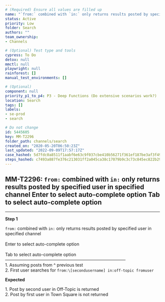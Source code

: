```yaml
---
# (Required) Ensure all values are filled up
name: "`from:` combined with `in:` only returns results posted by specified user in specified channel  Enter to select auto-complete option  Tab to select auto-complete option"
status: Active
priority: Low
folder: Search
authors: ""
team_ownership: 
- Channels

# (Optional) Test type and tools
cypress: To Do
detox: null
mmctl: null
playwright: null
rainforest: []
manual_test_environments: []

# (Optional)
component: null
priority_p1_to_p4: P3 - Deep Functions (Do extensive scenarios work?)
location: Search
tags: []
labels: 
- se-prod
- search

# Do not change
id: 5445605
key: MM-T2296
folder_path: channels/search
created_on: "2020-05-20T06:50:23Z"
last_updated: "2022-09-09T17:57:17Z"
case_hashed: 5d7fdc0a8511f1aabf6e63c9f037cbe410b56271f361ef187be3af3f49f240ca96b1a3bb45fb42f45c42e482ea619f3b
steps_hashed: c7493a887fe376c213031ff2a045ca38c17079b9c3c73c845ec822b29943ebb07b46af74f1f98e13b489fa8c804e8cb9
---
```


## MM-T2296: `from:` combined with `in:` only returns results posted by specified user in specified channel Enter to select auto-complete option Tab to select auto-complete option

---

**Step 1**

`from:` combined with `in:` only returns results posted by specified user in specified channel\
\
Enter to select auto-complete option\
\
Tab to select auto-complete option\
————————————————————————————\
1\. Assuming posts from ^ previous test\
2\. First user searches for `from:\[secondusername] in:off-topic fromuser`

**Expected**

1\. Post by second user in Off-Topic is returned\
2\. Post by first user in Town Square is not returned
